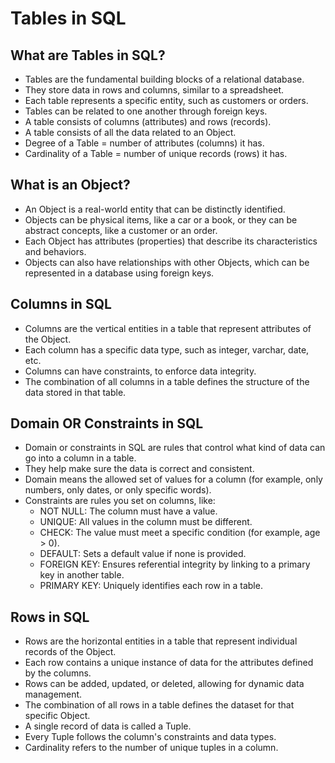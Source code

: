 # Tables in SQL

## What are Tables in SQL?

- Tables are the fundamental building blocks of a relational database.
- They store data in rows and columns, similar to a spreadsheet.
- Each table represents a specific entity, such as customers or orders.
- Tables can be related to one another through foreign keys.
- A table consists of columns (attributes) and rows (records).
- A table consists of all the data related to an Object.
- Degree of a Table = number of attributes (columns) it has.
- Cardinality of a Table = number of unique records (rows) it has.

## What is an Object?

- An Object is a real-world entity that can be distinctly identified.
- Objects can be physical items, like a car or a book, or they can be abstract concepts, like a customer or an order.
- Each Object has attributes (properties) that describe its characteristics and behaviors.
- Objects can also have relationships with other Objects, which can be represented in a database using foreign keys.

## Columns in SQL

- Columns are the vertical entities in a table that represent attributes of the Object.
- Each column has a specific data type, such as integer, varchar, date, etc.
- Columns can have constraints, to enforce data integrity.
- The combination of all columns in a table defines the structure of the data stored in that table.

## Domain OR Constraints in SQL

- Domain or constraints in SQL are rules that control what kind of data can go into a column in a table.
- They help make sure the data is correct and consistent.
- Domain means the allowed set of values for a column (for example, only numbers, only dates, or only specific words).
- Constraints are rules you set on columns, like:
  - NOT NULL: The column must have a value.
  - UNIQUE: All values in the column must be different.
  - CHECK: The value must meet a specific condition (for example, age > 0).
  - DEFAULT: Sets a default value if none is provided.
  - FOREIGN KEY: Ensures referential integrity by linking to a primary key in another table.
  - PRIMARY KEY: Uniquely identifies each row in a table.

## Rows in SQL

- Rows are the horizontal entities in a table that represent individual records of the Object.
- Each row contains a unique instance of data for the attributes defined by the columns.
- Rows can be added, updated, or deleted, allowing for dynamic data management.
- The combination of all rows in a table defines the dataset for that specific Object.
- A single record of data is called a Tuple.
- Every Tuple follows the column's constraints and data types.
- Cardinality refers to the number of unique tuples in a column.
